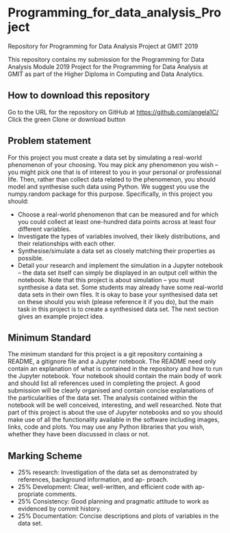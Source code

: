 # Programming_for_data_analysis_Project
Repository for Programming for Data Analysis Project at GMIT 2019

This repository contains my submission for the Programming for Data Analysis Module 2019 Project for the Programming for Data Analysis at GMIT as part of the Higher Diploma in Computing and Data Analytics.


## How to download this repository

Go to the URL for the repository on GitHub at https://github.com/angela1C/ Click the green Clone or download button


## Problem statement
For this project you must create a data set by simulating a real-world phenomenon of your choosing. You may pick any phenomenon you wish – you might pick one that is of interest to you in your personal or professional life. Then, rather than collect data related to the phenomenon, you should model and synthesise such data using Python. We suggest you use the numpy.random package for this purpose.
Specifically, in this project you should:
- Choose a real-world phenomenon that can be measured and for which you could collect at least one-hundred data points across at least four different variables.
- Investigate the types of variables involved, their likely distributions, and their relationships with each other.
- Synthesise/simulate a data set as closely matching their properties as possible.
- Detail your research and implement the simulation in a Jupyter notebook – the data set itself can simply be displayed in an output cell within the notebook.
Note that this project is about simulation – you must synthesise a data set. Some students may already have some real-world data sets in their own files. It is okay to base your synthesised data set on these should you wish (please reference it if you do), but the main task in this project is to create a synthesised data set. The next section gives an example project idea.

## Minimum Standard
The minimum standard for this project is a git repository containing a README, a gitignore file and a Jupyter notebook. The README need only contain an explanation of what is contained in the repository and how to run the Jupyter notebook. Your notebook should contain the main body of work and should list all references used in completing the project.
A good submission will be clearly organised and contain concise explanations of the particularities of the data set. The analysis contained within the notebook will be well conceived, interesting, and well researched. Note that part of this project is about the use of Jupyter notebooks and so you should make use of all the functionality available in the software including images, links, code and plots. You may use any Python libraries that you wish, whether they have been discussed in class or not.

## Marking Scheme

- 25% research: Investigation of the data set as demonstrated by references, background information, and ap- proach.
- 25% Development: Clear, well-written, and efficient code with ap- propriate comments.
- 25% Consistency: Good planning and pragmatic attitude to work as evidenced by commit history.
- 25% Documentation: Concise descriptions and plots of variables in the data set.